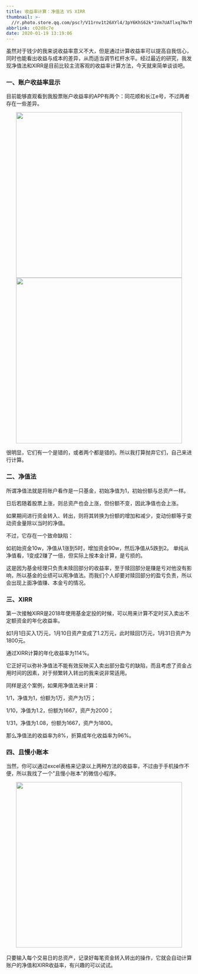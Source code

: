 ```yaml
---
title: 收益率计算：净值法 VS XIRR
thumbnail: >-
  //r.photo.store.qq.com/psc?/V11rnv1t26XYl4/3pY6KhS62k*1Vm7UATlxq7NxTMCOIBymrk9UiWAXHlfoPJFeF8GjrmLV76zPmd4RliYaGAPsu3akLQ0ys5Yl25TWy*c26ZydWInXmRdrGKM!/anull&bo=rwQbAq8EGwIRCT4!&rf=photolist&t=5/r/_yake_qzoneimgout.png
abbrlink: c02d8c7e
date: 2020-01-19 13:19:06
---
```


虽然对于钱少的我来说收益率意义不大，但是通过计算收益率可以提高自我信心，同时也能看出收益与成本的差异，从而适当调节杠杆水平。经过最近的研究，我发现净值法和XIRR是目前比较主流客观的收益率计算方法，今天就来简单谈谈吧。
<!--more-->

### 一、账户收益率显示

目前能够直观看到我股票账户收益率的APP有两个：同花顺和长江e号，不过两者存在一些差异。

<div align=center><img width="450px" src="//r.photo.store.qq.com/psc?/V11rnv1t2fVV1f/3pY6KhS62k*1Vm7UATlxqyvS4ORa1ihR8b*3K2ykLogom*B0WAmYoj.vmnWLUrS7RxMG*YNozou253.s4C2K0Ooye5vl29.plGtJ*FRpH0w!/anull&bo=OATJAjgEyQIRCT4!&rf=photolist&t=5/r/_yake_qzoneimgout.png"></div>

<div align=center><img width="450px" src="//r.photo.store.qq.com/psc?/V11rnv1t2fVV1f/3pY6KhS62k*1Vm7UATlxq35SAiAYCnjBN9DYwTxyvNGlSp2KE9706ftNC5Ghj4tc44XCu2ETjxWgOaUyWEXt1Mxwamicy0zEGMYtC7akBEE!/anull&bo=OAQ2BDgENgQRCT4!&rf=photolist&t=5/r/_yake_qzoneimgout.png"></div>

很明显，它们有一个是错的，或者两个都是错的。所以我打算抛弃它们，自己来进行计算。

### 二、净值法

所谓净值法就是将账户看作是一只基金，初始净值为1，初始份额与总资产一样。

日后若随着股票上涨，则总资产也会上涨，但份额不变，因此净值也会上涨。

如果期间进行资金转入、转出，则将其转换为份额的增加和减少，变动份额等于变动资金量除以当时的净值。

不过，它存在一个致命缺陷：

如初始资金10w，净值从1涨到5时，增加资金90w，然后净值从5跌到2。
单纯从净值看，1变成2赚了一倍，但实际上按本金计算，是亏损的。

这是因为基金经理只负责未赎回部分的收益率，至于赎回部分是赚是亏对他没有影响，所以基金的业绩可以用净值法。而我们个人却要对赎回部分的盈亏负责，所以会出现上面净值赚、本金亏的情况。

### 三、XIRR

第一次接触XIRR是2018年使用基金定投的时候，可以用来计算不定时买入卖出不定额资金的年化收益率。

如1月1日买入1万元，1月10日资产变成了1.2万元，此时赎回1万元，1月31日资产为1800元。

通过XIRR计算的年化收益率为114%。

它正好可以弥补净值法不能有效反映买入卖出部分盈亏的缺陷，而且考虑了资金占用时间的因素，对于频繁转入转出的我来说非常适用。

同样是这个案例，如果用净值法来计算：

1/1，净值为1，份额为1万，资产为1万；

1/10，净值为1.2，份额为1667，资产为2000；

1/31，净值为1.08，份额为1667，资产为1800。

那么净值法的收益率为8%，折算成年化收益率为96%。

### 四、且慢小账本

当然，你可以通过excel表格来记录以上两种方法的收益率，不过由于手机操作不便，所以我找了一个"且慢小账本"的微信小程序。

<div align=center><img width="450px" src="//r.photo.store.qq.com/psc?/V11rnv1t2fVV1f/3pY6KhS62k*1Vm7UATlxqxuykjBV2sIMsmAkqP6X*V01PxKga24e9PFt.a7ZPioJ6iNKZDbp.HxeX1aZqANdJpa29pD6ar0wVaYk*qZDvRQ!/anull&bo=OATKBTgEygURCT4!&rf=photolist&t=5/r/_yake_qzoneimgout.png"></div>  
<br>
只要输入每个交易日的总资产，记录好每笔资金转入转出的操作，它就会自动计算账户的净值和XIRR收益率，有兴趣的可以试试。